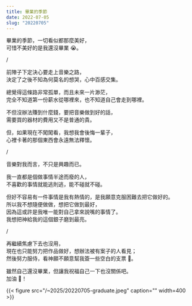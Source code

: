 ```yaml
---
title: 畢業的季節
date: 2022-07-05
slug: "20220705"
---
```


畢業的季節，一切看似都那麼美好，\
可惜不美好的是我還沒畢業 😭。

/

前陣子下定決心要走上音樂之路，\
決定了之後不知為何莫名的想哭，心中百感交集。

總覺得這條路非常孤單，而且未來一片渺茫，\
完全不知道第一份薪水從哪裡來，也不知道自己會走到哪裡。

不但沒辦法賺到什麼錢，要把音樂做到好的話，\
需要買的器材的費用又不是普通的貴。

但，如果現在不闖闖看，我想我會後悔一輩子，\
心裡卡著的那個東西會永遠無法釋懷。

/

音樂對我而言，不只是興趣而已。

我一直都是個做事情半途而廢的人，\
不喜歡的事情就能逃則逃，能不碰就不碰。

但好不容易有一件事情是我有熱情的，是我願意克服困難去把它做好的。\
所以我不想隨便做做，想把它做到最好，\
因為這或許是我唯一能對自己拿來說嘴的事情了。\
我想把神給我的這個銀子磨到最亮。

/

再繼續焦慮下去也沒用，\
現在也只能努力把作品做好，想辦法被有案子的人看見；\
然後努力服侍，看神願不願意幫我簽一些空白的支票 🥺。

雖然自己還沒畢業，但讓我祝福自己一下也沒關係吧。\
加油 💪！

{{< figure src="/~2025/20220705-graduate.jpeg" caption="" width=400 >}}
